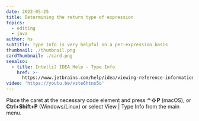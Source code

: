 ```yaml
---
date: 2022-05-25
title: Determining the return type of expression
topics:
  - editing
  - java
author: hs
subtitle: Type Info is very helpful on a per-expression basis
thumbnail: ./thumbnail.png
cardThumbnail: ./card.png
seealso:
  - title: IntelliJ IDEA Help - Type Info
    href: >-
      https://www.jetbrains.com/help/idea/viewing-reference-information.html#type-info
video: 'https://youtu.be/vste6htns5o'
---
```

Place the caret at the necessary code element and press **⌃⇧P** (macOS), or **Ctrl+Shift+P** (Windows/Linux) or select View | Type Info from the main menu.
